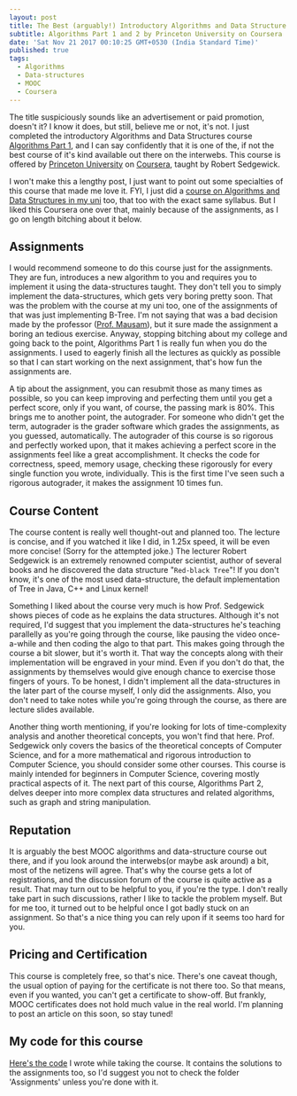 ```yaml
---
layout: post
title: The Best (arguably!) Introductory Algorithms and Data Structure Course
subtitle: Algorithms Part 1 and 2 by Princeton University on Coursera
date: 'Sat Nov 21 2017 00:10:25 GMT+0530 (India Standard Time)'
published: true
tags:
  - Algorithms
  - Data-structures
  - MOOC
  - Coursera
---
```


The title suspiciously sounds like an advertisement or paid promotion, doesn't it? I know it does, but still, believe me or not, it's not. I just completed the introductory Algorithms and Data Structures course [Algorithms Part 1](https://www.coursera.org/learn/algorithms-part1), and I can say confidently that it is one of the, if not the best course of it's kind available out there on the interwebs. This course is offered by [Princeton University](https://www.princeton.edu/) on [Coursera](https://www.coursera.org/), taught by Robert Sedgewick.

I won't make this a lengthy post, I just want to point out some specialties of this course that made me love it. FYI, I just did a [course on Algorithms and Data Structures in my uni](http://www.cse.iitd.ac.in/~mausam/courses/col106/autumn2017/) too, that too with the exact same syllabus. But I liked this Coursera one over that, mainly because of the assignments, as I go on length bitching about it below.


## Assignments

I would recommend someone to do this course just for the assignments. They are fun, introduces a new algorithm to you and requires you to implement it using the data-structures taught. They don't tell you to simply implement the data-structures, which gets very boring pretty soon. That was the problem with the course at my uni too, one of the assignments of that was just implementing B-Tree. I'm not saying that was a bad decision made by the professor ([Prof. Mausam](http://www.cse.iitd.ac.in/~mausam/)), but it sure made the assignment a boring an tedious exercise. Anyway, stopping bitching about my college and going back to the point, Algorithms Part 1 is really fun when you do the assignments. I used to eagerly finish all the lectures as quickly as possible so that I can start working on the next assignment, that's how fun the assignments are.

A tip about the assignment, you can resubmit those as many times as possible, so you can keep improving and perfecting them until you get a perfect score, only if you want, of course, the passing mark is 80%. This brings me to another point, the autograder. For someone who didn't get the term, autograder is the grader software which grades the assignments, as you guessed, automatically. The autograder of this course is so rigorous and perfectly worked upon, that it makes achieving a perfect score in the assignments feel like a great accomplishment. It checks the code for correctness, speed, memory usage, checking these rigorously for every single function you wrote, individually. This is the first time I've seen such a rigorous autograder, it makes the assignment 10 times fun.

## Course Content 

The course content is really well thought-out and planned too. The lecture is concise, and if you watched it like I did, in 1.25x speed, it will be even more concise! (Sorry for the attempted joke.) The lecturer Robert Sedgewick is an extremely renowned computer scientist, author of several books and he discovered the data structure "`Red-black Tree`"! If you don't know, it's one of the most used data-structure, the default implementation of Tree in Java, C++ and Linux kernel!

Something I liked about the course very much is how Prof. Sedgewick shows pieces of code as he explains the data structures. Although it's not required, I'd suggest that you implement the data-structures he's teaching parallelly as you're going through the course, like pausing the video once-a-while and then coding the algo to that part. This makes going through the course a bit slower, but it's worth it. That way the concepts along with their implementation will be engraved in your mind. Even if you don't do that, the assignments by themselves would give enough chance to exercise those fingers of yours. To be honest, I didn't implement all the data-structures in the later part of the course myself, I only did the assignments. Also, you don't need to take notes while you're going through the course, as there are lecture slides available.

Another thing worth mentioning, if you're looking for lots of time-complexity analysis and another theoretical concepts, you won't find that here. Prof. Sedgewick only covers the basics of the theoretical concepts of Computer Science, and for a more mathematical and rigorous introduction to Computer Science, you should consider some other courses. This course is mainly intended for beginners in Computer Science, covering mostly practical aspects of it. The next part of this course, Algorithms Part 2, delves deeper into more complex data structures and related algorithms, such as graph and string manipulation.


## Reputation

It is arguably the best MOOC algorithms and data-structure course out there, and if you look around the interwebs(or maybe ask around) a bit, most of the netizens will agree. That's why the course gets a lot of registrations, and the discussion forum of the course is quite active as a result. That may turn out to be helpful to you, if you're the type. I don't really take part in such discussions, rather I like to tackle the problem myself. But for me too, it turned out to be helpful once I got badly stuck on an assignment. So that's a nice thing you can rely upon if it seems too hard for you.

## Pricing and Certification

This course is completely free, so that's nice. There's one caveat though, the usual option of paying for the certificate is not there too. So that means, even if you wanted, you can't get a certificate to show-off. But frankly, MOOC certificates does not hold much value in the real world. I'm planning to post an article on this soon, so stay tuned!


## My code for this course

[Here's the code](https://github.com/SkullTech/algorithms-princeton) I wrote while taking the course. It contains the solutions to the assignments too, so I'd suggest you not to check the folder 'Assignments' unless you're done with it.
